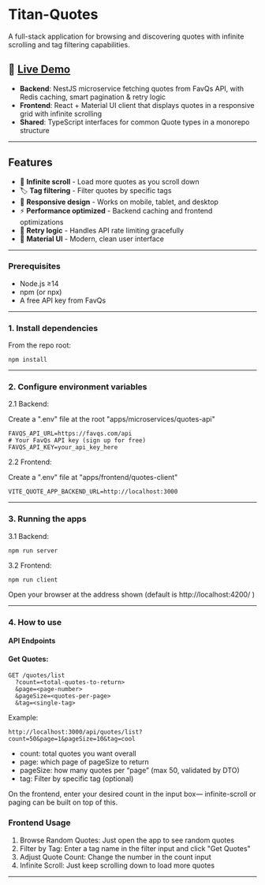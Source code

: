 # Titan-Quotes

A full-stack application for browsing and discovering quotes with infinite scrolling and tag filtering capabilities.

## 🚀 [Live Demo](https://quotes-of-the-day.onrender.com/)

- **Backend**: NestJS microservice fetching quotes from FavQs API, with Redis caching, smart pagination & retry logic
- **Frontend**: React + Material UI client that displays quotes in a responsive grid with infinite scrolling
- **Shared**: TypeScript interfaces for common Quote types in a monorepo structure

---

## Features

- 🔄 **Infinite scroll** - Load more quotes as you scroll down
- 🏷️ **Tag filtering** - Filter quotes by specific tags
- 📱 **Responsive design** - Works on mobile, tablet, and desktop
- ⚡ **Performance optimized** - Backend caching and frontend optimizations
- 🔁 **Retry logic** - Handles API rate limiting gracefully
- 🎨 **Material UI** - Modern, clean user interface

---

### Prerequisites

- Node.js ≥14
- npm (or npx)
- A free API key from FavQs

---

### 1. Install dependencies

From the repo root:

```
npm install
```

---

### 2. Configure environment variables

2.1 Backend:

Create a ".env" file at the root "apps/microservices/quotes-api"

```
FAVQS_API_URL=https://favqs.com/api
# Your FavQs API key (sign up for free)
FAVQS_API_KEY=your_api_key_here
```

2.2 Frontend:

Create a ".env" file at "apps/frontend/quotes-client"

```
VITE_QUOTE_APP_BACKEND_URL=http://localhost:3000
```

---

### 3. Running the apps

3.1 Backend:

```
npm run server
```

3.2 Frontend:

```
npm run client
```

Open your browser at the address shown (default is http://localhost:4200/ )

---

### 4. How to use

#### API Endpoints

#### Get Quotes:

```
GET /quotes/list
  ?count=<total-quotes-to-return>
  &page=<page-number>
  &pageSize=<quotes-per-page>
  &tag=<single-tag>
```

Example:

```
http://localhost:3000/api/quotes/list?count=50&page=1&pageSize=10&tag=cool
```

- count: total quotes you want overall
- page: which page of pageSize to return
- pageSize: how many quotes per “page” (max 50, validated by DTO)
- tag: Filter by specific tag (optional)

On the frontend, enter your desired count in the input box— infinite-scroll or paging can be built on top of this.

### Frontend Usage

1. Browse Random Quotes: Just open the app to see random quotes
2. Filter by Tag: Enter a tag name in the filter input and click "Get Quotes"
3. Adjust Quote Count: Change the number in the count input
4. Infinite Scroll: Just keep scrolling down to load more quotes

---
